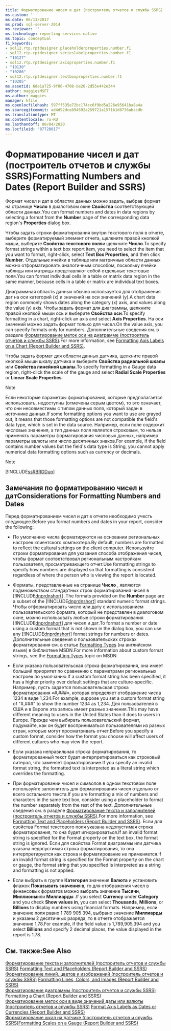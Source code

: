 ```yaml
---
title: Форматирование чисел и дат (построитель отчетов и службы SSRS) | Документы Майкрософт
ms.custom: ''
ms.date: 06/13/2017
ms.prod: sql-server-2014
ms.reviewer: ''
ms.technology: reporting-services-native
ms.topic: conceptual
f1_keywords:
- sql12.rtp.rptdesigner.placeholderproperties.number.f1
- sql12.rtp.rptdesigner.serieslabelproperties.number.f1
- "10127"
- sql12.rtp.rptdesigner.axisproperties.number.f1
- "10130"
- "10286"
- sql12.rtp.rptdesigner.textboxproperties.number.f1
- "10285"
ms.assetid: 6de1a725-9f06-4708-be26-2d55e442e344
author: maggiesMSFT
ms.author: maggies
manager: kfile
ms.openlocfilehash: 597ff535e72bc174cc6f9bd5a226e95641ba8a4a
ms.sourcegitcommit: ad4d92dce894592a259721a1571b1d8736abacdb
ms.translationtype: MT
ms.contentlocale: ru-RU
ms.lasthandoff: 08/04/2020
ms.locfileid: "87728017"
---
```

# <a name="formatting-numbers-and-dates-report-builder-and-ssrs"></a><span data-ttu-id="17d9e-102">Форматирование чисел и дат (построитель отчетов и службы SSRS)</span><span class="sxs-lookup"><span data-stu-id="17d9e-102">Formatting Numbers and Dates (Report Builder and SSRS)</span></span>
  <span data-ttu-id="17d9e-103">Формат чисел и дат в областях данных можно задать, выбрав формат на странице **Число** в диалоговом окне **Свойства** соответствующей области данных.</span><span class="sxs-lookup"><span data-stu-id="17d9e-103">You can format numbers and dates in data regions by selecting a format from the **Number** page of the corresponding data region's **Properties** dialog box.</span></span>  
  
 <span data-ttu-id="17d9e-104">Чтобы задать строки форматирования внутри текстового поля в отчете, выберите форматируемый элемент отчета, щелкните правой кнопкой мыши, выберите **Свойства текстового поля**и щелкните **Число**.</span><span class="sxs-lookup"><span data-stu-id="17d9e-104">To specify format strings within a text box report item, you need to select the item that you want to format, right-click, select **Text Box Properties**, and then click **Number**.</span></span> <span data-ttu-id="17d9e-105">Отдельные ячейки в таблице или матричные области данных можно отформатировать аналогичным способом, поскольку ячейки таблицы или матрицы представляют собой отдельные текстовые поля.</span><span class="sxs-lookup"><span data-stu-id="17d9e-105">You can format individual cells in a table or matrix data region in the same manner, because cells in a table or matrix are individual text boxes.</span></span>  
  
 <span data-ttu-id="17d9e-106">Диаграммная область данных обычно используется для отображения дат на оси категорий (x) и значений на оси значений (y).</span><span class="sxs-lookup"><span data-stu-id="17d9e-106">A chart data region commonly shows dates along the category (x) axis, and values along the value (y) axis.</span></span> <span data-ttu-id="17d9e-107">Чтобы задать формат для диаграммы, щелкните правой кнопкой мыши ось и выберите **Свойства оси**.</span><span class="sxs-lookup"><span data-stu-id="17d9e-107">To specify formatting in a chart, right-click an axis and select **Axis Properties**.</span></span> <span data-ttu-id="17d9e-108">На оси значений можно задать формат только для чисел.</span><span class="sxs-lookup"><span data-stu-id="17d9e-108">On the value axis, you can specify formats only for numbers.</span></span> <span data-ttu-id="17d9e-109">Дополнительные сведения см. в разделе [Форматирование меток оси на диаграмме &#40;построитель отчетов и службы SSRS&#41;](formatting-axis-labels-on-a-chart-report-builder-and-ssrs.md).</span><span class="sxs-lookup"><span data-stu-id="17d9e-109">For more information, see [Formatting Axis Labels on a Chart &#40;Report Builder and SSRS&#41;](formatting-axis-labels-on-a-chart-report-builder-and-ssrs.md).</span></span>  
  
 <span data-ttu-id="17d9e-110">Чтобы задать формат для области данных датчика, щелкните правой кнопкой мыши шкалу датчика и выберите **Свойства радиальной шкалы** или **Свойства линейной шкалы**.</span><span class="sxs-lookup"><span data-stu-id="17d9e-110">To specify formatting in a Gauge data region, right-click the scale of the gauge and select **Radial Scale Properties** or **Linear Scale Properties**.</span></span>  
  
> [!NOTE]  
>  <span data-ttu-id="17d9e-111">Если некоторые параметры форматирования, которые предполагается использовать, недоступны (отмечены серым цветом), то это означает, что они несовместимы с типом данных поля, который задан в источнике данных.</span><span class="sxs-lookup"><span data-stu-id="17d9e-111">If some formatting options you want to use are grayed out, it means that those formatting options are not compatible the field's data type, which is set in the data source.</span></span> <span data-ttu-id="17d9e-112">Например, если поле содержит числовые значения, а тип данных поля является строковым, то нельзя применять параметры форматирования числовых данных, например параметры валюты или число десятичных знаков.</span><span class="sxs-lookup"><span data-stu-id="17d9e-112">For example, if the field contains number values but the field's data type is String, you cannot apply numerical data formatting options such as currency or decimals.</span></span>  
  
> [!NOTE]  
>  [!INCLUDE[ssRBRDDup](../../includes/ssrbrddup-md.md)]  
  
## <a name="considerations-for-formatting-numbers-and-dates"></a><span data-ttu-id="17d9e-113">Замечания по форматированию чисел и дат</span><span class="sxs-lookup"><span data-stu-id="17d9e-113">Considerations for Formatting Numbers and Dates</span></span>  
 <span data-ttu-id="17d9e-114">Перед форматированием чисел и дат в отчете необходимо учесть следующее.</span><span class="sxs-lookup"><span data-stu-id="17d9e-114">Before you format numbers and dates in your report, consider the following:</span></span>  
  
-   <span data-ttu-id="17d9e-115">По умолчанию числа форматируются на основании региональных настроек клиентского компьютера.</span><span class="sxs-lookup"><span data-stu-id="17d9e-115">By default, numbers are formatted to reflect the cultural settings on the client computer.</span></span> <span data-ttu-id="17d9e-116">Используйте строки форматирования для указания способа отображения чисел, чтобы формат соответствовал региональным настройкам пользователя, просматривающего отчет.</span><span class="sxs-lookup"><span data-stu-id="17d9e-116">Use formatting strings to specify how numbers are displayed so that formatting is consistent regardless of where the person who is viewing the report is located.</span></span>  
  
-   <span data-ttu-id="17d9e-117">Форматы, представленные на странице **Число** , являются подмножеством стандартных строк форматирования чисел в [!INCLUDE[dnprdnshort](../../includes/dnprdnshort-md.md)] .</span><span class="sxs-lookup"><span data-stu-id="17d9e-117">The formats provided on the **Number** page are a subset of the [!INCLUDE[dnprdnshort](../../includes/dnprdnshort-md.md)] standard numeric format strings.</span></span> <span data-ttu-id="17d9e-118">Чтобы отформатировать число или дату с использованием пользовательского формата, который не представлен в диалоговом окне, можно использовать любые строки форматирования [!INCLUDE[dnprdnshort](../../includes/dnprdnshort-md.md)] для чисел и дат.</span><span class="sxs-lookup"><span data-stu-id="17d9e-118">To format a number or date using a custom format that is not shown in the dialog box, you can use any [!INCLUDE[dnprdnshort](../../includes/dnprdnshort-md.md)] format strings for numbers or dates.</span></span> <span data-ttu-id="17d9e-119">Дополнительные сведения о пользовательских строках форматирования см. в статье [Formatting Types](https://go.microsoft.com/fwlink/?LinkId=112024) (на английском языке) в библиотеке MSDN.</span><span class="sxs-lookup"><span data-stu-id="17d9e-119">For more information about custom format strings, see the [Formatting Types](https://go.microsoft.com/fwlink/?LinkId=112024) topic on MSDN.</span></span>  
  
-   <span data-ttu-id="17d9e-120">Если указана пользовательская строка форматирования, она имеет больший приоритет по сравнению с параметрами региональных настроек по умолчанию.</span><span class="sxs-lookup"><span data-stu-id="17d9e-120">If a custom format string has been specified, it has a higher priority over default settings that are culture-specific.</span></span> <span data-ttu-id="17d9e-121">Например, пусть задается пользовательская строка форматирования «#,###», которая определяет отображение числа 1234 в виде 1,234.</span><span class="sxs-lookup"><span data-stu-id="17d9e-121">For example, suppose you set a custom format string of "#,###" to show the number 1234 as 1,234.</span></span> <span data-ttu-id="17d9e-122">Для пользователей в США и в Европе эта запись имеет разные значения.</span><span class="sxs-lookup"><span data-stu-id="17d9e-122">This may have different meaning to users in the United States than it does to users in Europe.</span></span> <span data-ttu-id="17d9e-123">Прежде чем выбирать пользовательский формат, подумайте, как он будет восприниматься пользователями из разных стран, которые могут просматривать отчет.</span><span class="sxs-lookup"><span data-stu-id="17d9e-123">Before you specify a custom format, consider how the format you choose will affect users of different cultures who may view the report.</span></span>  
  
-   <span data-ttu-id="17d9e-124">Если указана неправильная строка форматирования, то форматированный текст будет интерпретироваться как строковый литерал, что заменяет форматирование.</span><span class="sxs-lookup"><span data-stu-id="17d9e-124">If you specify an invalid format string, the formatted text is interpreted as a literal string which overrides the formatting.</span></span>  
  
-   <span data-ttu-id="17d9e-125">При форматировании чисел и символов в одном текстовом поле используйте заполнитель для форматирования чисел отдельно от всего остального текста.</span><span class="sxs-lookup"><span data-stu-id="17d9e-125">If you are formatting a mix of numbers and characters in the same text box, consider using a placeholder to format the number separately from the rest of the text.</span></span> <span data-ttu-id="17d9e-126">Дополнительные сведения см. в разделе [Форматирование текста и заполнителей &#40;построитель отчетов и службы SSRS&#41;](formatting-text-and-placeholders-report-builder-and-ssrs.md).</span><span class="sxs-lookup"><span data-stu-id="17d9e-126">For more information, see [Formatting Text and Placeholders &#40;Report Builder and SSRS&#41;](formatting-text-and-placeholders-report-builder-and-ssrs.md).</span></span> <span data-ttu-id="17d9e-127">Если для свойства Format текстового поля указана недопустимая строка форматирования, то она будет игнорироваться.</span><span class="sxs-lookup"><span data-stu-id="17d9e-127">If an invalid format string is specified for the Format property on the text box, the format string is ignored.</span></span> <span data-ttu-id="17d9e-128">Если для свойства Format диаграммы или датчика указана недопустимая строка форматирования, то она интерпретируется как строка и форматирование не применяется.</span><span class="sxs-lookup"><span data-stu-id="17d9e-128">If an invalid format string is specified for the Format property on the chart or gauge, the format string that you specified is interpreted as a string and formatting is not applied.</span></span>  
  
-   <span data-ttu-id="17d9e-129">Если выбрать в группе **Категория** значения **Валюта** и установить флажок **Показывать значения в**, то для отображения чисел в финансовых форматов можно выбрать значение **Тысячи**, **Миллионы**или **Миллиарды** .</span><span class="sxs-lookup"><span data-stu-id="17d9e-129">If you select **Currency** under **Category** and you check **Show values in**, you can select **Thousands**, **Millions**, or **Billions** to display numbers using financial formats.</span></span> <span data-ttu-id="17d9e-130">Например, если значение поля равно 1 789 905 394, выбрано значение **Миллиарды** и указаны 2 десятичных разряда, то в отчете отображается значение 1,78.</span><span class="sxs-lookup"><span data-stu-id="17d9e-130">For example, if the field value is 1,789,905,394 and you select **Billions** and specify 2 decimal places, the value displayed in the report is 1.78.</span></span>  
  
## <a name="see-also"></a><span data-ttu-id="17d9e-131">См. также:</span><span class="sxs-lookup"><span data-stu-id="17d9e-131">See Also</span></span>  
 <span data-ttu-id="17d9e-132">[Форматирование текста и заполнителей (построитель отчетов и службы SSRS)](formatting-text-and-placeholders-report-builder-and-ssrs.md) </span><span class="sxs-lookup"><span data-stu-id="17d9e-132">[Formatting Text and Placeholders &#40;Report Builder and SSRS&#41;](formatting-text-and-placeholders-report-builder-and-ssrs.md) </span></span>  
 <span data-ttu-id="17d9e-133">[Форматирование линий, цветов и изображений (построитель отчетов и службы SSRS)](images-report-builder-and-ssrs.md) </span><span class="sxs-lookup"><span data-stu-id="17d9e-133">[Formatting Lines, Colors, and Images &#40;Report Builder and SSRS&#41;](images-report-builder-and-ssrs.md) </span></span>  
 <span data-ttu-id="17d9e-134">[Форматирование диаграммы (построитель отчетов и службы SSRS)](formatting-a-chart-report-builder-and-ssrs.md) </span><span class="sxs-lookup"><span data-stu-id="17d9e-134">[Formatting a Chart &#40;Report Builder and SSRS&#41;](formatting-a-chart-report-builder-and-ssrs.md) </span></span>  
 <span data-ttu-id="17d9e-135">[Форматирование меток оси в виде значений даты или валюты &#40;построитель отчетов и службы SSRS&#41;](format-axis-labels-as-dates-or-currencies-report-builder-and-ssrs.md) </span><span class="sxs-lookup"><span data-stu-id="17d9e-135">[Format Axis Labels as Dates or Currencies &#40;Report Builder and SSRS&#41;](format-axis-labels-as-dates-or-currencies-report-builder-and-ssrs.md) </span></span>  
 [<span data-ttu-id="17d9e-136">Форматирование шкал на датчике (построитель отчетов и службы SSRS)</span><span class="sxs-lookup"><span data-stu-id="17d9e-136">Formatting Scales on a Gauge &#40;Report Builder and SSRS&#41;</span></span>](formatting-scales-on-a-gauge-report-builder-and-ssrs.md)  
  
  
